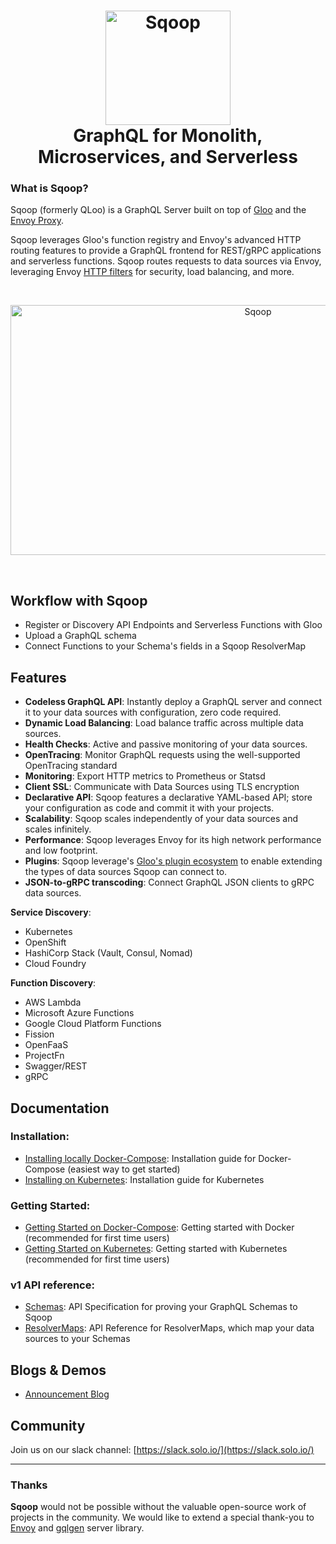 

<h1 align="center">
    <img src="https://sqoop.solo.io/img/Sqoop.png" alt="Sqoop" width="200" height="183">
  <br>
  GraphQL for Monolith, Microservices, and Serverless
</h1>

### What is Sqoop?

Sqoop (formerly QLoo) is a GraphQL Server built on top of [Gloo](https://github.com/solo-io/gloo) and the [Envoy Proxy](https://envoyproxy.io).

Sqoop leverages Gloo's function registry and Envoy's advanced HTTP routing features to provide a GraphQL frontend
for REST/gRPC applications and serverless functions. Sqoop routes requests to data sources via Envoy, leveraging 
Envoy [HTTP filters](https://www.envoyproxy.io/docs/envoy/latest/api-v2/config/filter/filter.html?highlight=http%20filter) 
for security, load balancing, and more.

<BR>
<p align="center">
<img src="https://sqoop.solo.io/img/high_level_architecture.png" alt="Sqoop" width="776" height="400">
</p>    
<BR>
    
## Workflow with Sqoop
* Register or Discovery API Endpoints and Serverless Functions with Gloo
* Upload a GraphQL schema 
* Connect Functions to your Schema's fields in a Sqoop ResolverMap

## Features
* **Codeless GraphQL API**: Instantly deploy a GraphQL server and connect it to your data sources with configuration,
zero code required.
* **Dynamic Load Balancing**: Load balance traffic across multiple data sources.
* **Health Checks**: Active and passive monitoring of your data sources.
* **OpenTracing**: Monitor GraphQL requests using the well-supported OpenTracing standard
* **Monitoring**: Export HTTP metrics to Prometheus or Statsd
* **Client SSL**: Communicate with Data Sources using TLS encryption 
* **Declarative API**: Sqoop features a declarative YAML-based API; store your configuration as code and commit it with your projects.
* **Scalability**: Sqoop scales independently of your data sources and scales infinitely.
* **Performance**: Sqoop leverages Envoy for its high network performance and low footprint.
* **Plugins**: Sqoop leverage's [Gloo's plugin ecosystem](https://gloo.solo.io/plugins/aws/) to enable extending the types
of data sources Sqoop can connect to.
* **JSON-to-gRPC transcoding**: Connect GraphQL JSON clients to gRPC data sources.

**Service Discovery**:
* Kubernetes
* OpenShift
* HashiCorp Stack (Vault, Consul, Nomad)
* Cloud Foundry

**Function Discovery**:
* AWS Lambda
* Microsoft Azure Functions
* Google Cloud Platform Functions
* Fission
* OpenFaaS
* ProjectFn
* Swagger/REST
* gRPC

## Documentation

### Installation:
* [Installing locally Docker-Compose](https://sqoop.solo.io/installation/docker/): Installation guide for Docker-Compose (easiest way to get started)
* [Installing on Kubernetes](https://sqoop.solo.io/installation/kubernetes/): Installation guide for Kubernetes

### Getting Started:
* [Getting Started on Docker-Compose](https://sqoop.solo.io/getting_started/docker/): Getting started with Docker (recommended for first time users)
* [Getting Started on Kubernetes](https://sqoop.solo.io/getting_started/kubernetes/): Getting started with Kubernetes (recommended for first time users)

### v1 API reference:
* [Schemas](https://sqoop.solo.io/v1/github.com/solo-io/sqoop/api/v1/schema.proto.sk/): API Specification for proving your GraphQL Schemas to Sqoop
* [ResolverMaps](https://sqoop.solo.io/v1/github.com/solo-io/sqoop/api/v1/resolver_map.proto.sk/): API Reference for ResolverMaps, which map your data sources to your Schemas


Blogs & Demos
-----
* [Announcement Blog](https://medium.com/solo-io/)

Community
-----
Join us on our slack channel: [https://slack.solo.io/](https://slack.solo.io/)

---

### Thanks

**Sqoop** would not be possible without the valuable open-source work of projects in the community. We would like to extend 
a special thank-you to [Envoy](https://www.envoyproxy.io) and [gqlgen](https://github.com/vektah/gqlgen) server library.
